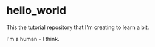 # hello_world
This the tutorial repository that I'm creating to learn a bit. 

I'm a human - I think. 
